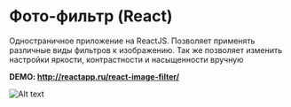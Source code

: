 # Фото-фильтр (React) 


Одностраничное приложение на ReactJS. Позволяет применять различные виды фильтров к изображению. Так же позволяет изменить настройки яркости, контрастности и насыщенности вручную

**DEMO: http://reactapp.ru/react-image-filter/**

![Alt text](http://reactapp.ru/img/photo.jpg "Фото-фильтр")
